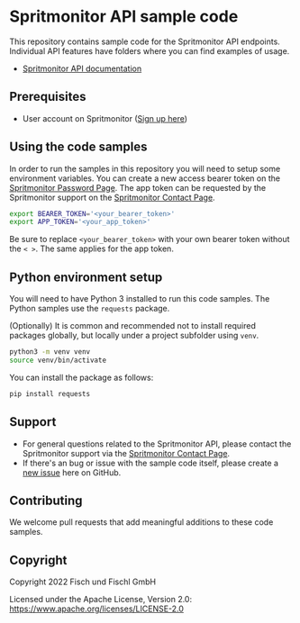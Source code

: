 # Spritmonitor API sample code

This repository contains sample code for the Spritmonitor API endpoints.
Individual API features have folders where you can find examples of usage.

* [Spritmonitor API documentation](https://api.spritmonitor.de/doc)

## Prerequisites

* User account on Spritmonitor ([Sign up here](https://www.spritmonitor.de/en/register.html))

## Using the code samples

In order to run the samples in this repository you will need to setup some environment variables. You can create a new access bearer token on the [Spritmonitor Password Page](https://www.spritmonitor.de/en/my_account/change_password.html). The app token can be requested by the Spritmonitor support on the [Spritmonitor Contact Page](https://www.spritmonitor.de/en/contact.html).


```bash
export BEARER_TOKEN='<your_bearer_token>'
export APP_TOKEN='<your_app_token>'
```

Be sure to replace  `<your_bearer_token>` with your own bearer token without the `< >`. The same applies for the app token.

## Python environment setup

You will need to have Python 3 installed to run this code samples. The Python samples use the `requests` package.

(Optionally) It is common and recommended not to install required packages globally, but locally under a project subfolder using `venv`.

```bash
python3 -m venv venv
source venv/bin/activate
```

You can install the package as follows:

```bash
pip install requests
```

## Support

* For general questions related to the Spritmonitor API, please contact the Spritmonitor support via the [Spritmonitor Contact Page](https://www.spritmonitor.de/en/contact.html).
* If there's an bug or issue with the sample code itself, please create a [new issue](https://github.com/FundF/Spritmonitor-API-sample-code/issues) here on GitHub.

## Contributing

We welcome pull requests that add meaningful additions to these code samples.

## Copyright

Copyright 2022 Fisch und Fischl GmbH

Licensed under the Apache License, Version 2.0: https://www.apache.org/licenses/LICENSE-2.0